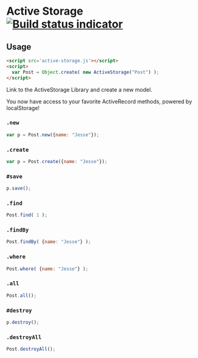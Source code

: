 # Active Storage [![Build status indicator](https://travis-ci.org/jshawl/active-storage.svg)](https://travis-ci.org/jshawl/active-storage) 

## Usage

```html
<script src='active-storage.js'></script>
<script>
  var Post = Object.create( new ActiveStorage("Post") );
</script>
```

Link to the ActiveStorage Library and create a new model.

You now have access to your favorite ActiveRecord methods, powered by localStorage!

### `.new`

```js
var p = Post.new({name: "Jesse"});
```

### `.create`

```js
var p = Post.create({name: "Jesse"});
```

### `#save`

```js
p.save();
```

### `.find`

```js
Post.find( 1 );
```

### `.findBy`

```js
Post.findBy( {name: "Jesse"} );
```

### `.where`

```js
Post.where( {name: "Jesse"} );
```

### `.all`

```js
Post.all();
```
### `#destroy`

```js
p.destroy();
```

### `.destroyAll`

```js
Post.destroyAll();
```
